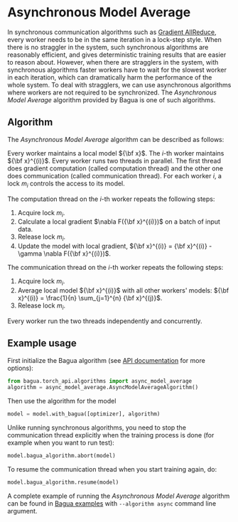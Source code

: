 # Asynchronous Model Average

In synchronous communication algorithms such as [Gradient AllReduce](./gradient-allreduce.md),
every worker needs to be in the same iteration in a lock-step style. When there is no straggler
in the system, such synchronous algorithms are reasonably efficient, and gives deterministic training results
that are easier to reason about. However, when there are stragglers in the system, with synchronous algorithms
faster workers have to wait for the slowest worker in each iteration, which can dramatically harm
the performance of the whole system. To deal with stragglers, we can use asynchronous 
algorithms where workers are not required to be synchronized. The *Asynchronous Model Average* algorithm provided by Bagua is one of such algorithms.

## Algorithm

The *Asynchronous Model Average* algorithm can be described as follows: 

Every worker maintains a local model ${\bf x}$. The $i$-th worker maintains ${\bf x}^{(i)}$. Every worker runs two threads in parallel. The first thread does gradient computation (called computation thread) and the other one does communication (called communication thread). For each worker $i$, a lock $m_i$ controls the access to its model.

The computation thread on the $i$-th worker repeats the following steps:

1. Acquire lock $m_i$.
2. Calculate a local gradient $\nabla F({\bf x}^{(i)})$ on a batch of input data.
3. Release lock $m_i$.
4. Update the model with local gradient,
${\bf x}^{(i)} = {\bf x}^{(i)} - \gamma \nabla F({\bf x}^{(i)})$.

The communication thread on the $i$-th worker repeats the following steps:

1. Acquire lock $m_i$.
2. Average local model ${\bf x}^{(i)}$ with all other workers' models: ${\bf x}^{(i)} =  \frac{1}{n} \sum_{j=1}^{n} {\bf x}^{(j)}$.
3. Release lock $m_i$.

Every worker run the two threads independently and concurrently.

## Example usage

First initialize the Bagua algorithm (see [API documentation](https://bagua.readthedocs.io/en/latest/autoapi/bagua/torch_api/algorithms/async_model_average/index.html) for more options):

```python
from bagua.torch_api.algorithms import async_model_average
algorithm = async_model_average.AsyncModelAverageAlgorithm()
```

Then use the algorithm for the model

```python
model = model.with_bagua([optimizer], algorithm)
```

Unlike running synchronous algorithms, you need to stop the communication thread explicitly when the training process is done (for example when you want to run test):

```python
model.bagua_algorithm.abort(model)
```

To resume the communication thread when you start training again, do:
```python
model.bagua_algorithm.resume(model)
```

A complete example of running the *Asynchronous Model Average* algorithm can be found in [Bagua examples](https://github.com/BaguaSys/bagua/tree/master/examples/benchmark)
with `--algorithm async` command line argument.

